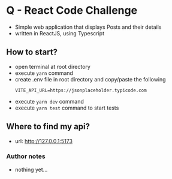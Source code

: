 # Q - React Code Challenge

-   Simple web application that displays Posts and their details
-   written in ReactJS, using Typescript

## How to start?

-   open terminal at root directory
-   execute `yarn` command
-   create .env file in root directory and copy/paste the following
    ```
    VITE_API_URL=https://jsonplaceholder.typicode.com
    ```
-   execute `yarn dev` command
-   execute `yarn test` command to start tests

## Where to find my api?

-   url: http://127.0.0.1:5173

### Author notes

-   nothing yet...
